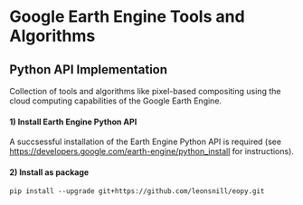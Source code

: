 # Google Earth Engine Tools and Algorithms
## Python API Implementation

Collection of tools and algorithms like pixel-based compositing using 
the cloud computing capabilities of the Google Earth Engine. 

#### 1) Install Earth Engine Python API
A succsessful installation of the Earth Engine Python API is required (see https://developers.google.com/earth-engine/python_install for instructions).

#### 2) Install as package

```
pip install --upgrade git+https://github.com/leonsnill/eopy.git
```
